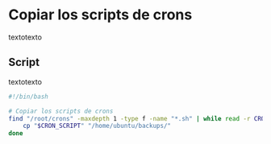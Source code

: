 # Copiar los scripts de crons
textotexto
## Script
textotexto
```bash
#!/bin/bash

# Copiar los scripts de crons
find "/root/crons" -maxdepth 1 -type f -name "*.sh" | while read -r CRON_SCRIPT; do
    cp "$CRON_SCRIPT" "/home/ubuntu/backups/"
done
```
